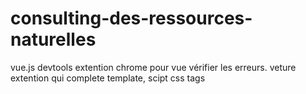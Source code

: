 # consulting-des-ressources-naturelles
vue.js devtools extention chrome pour vue vérifier les erreurs.
veture extention qui complete template, scipt css tags
